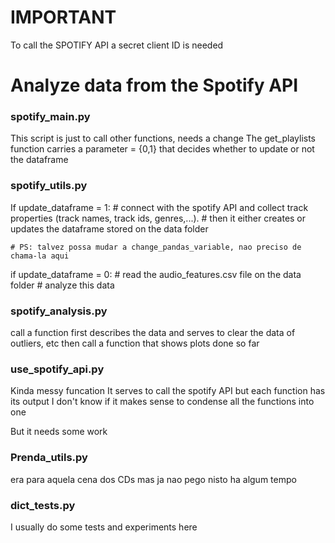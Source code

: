 # IMPORTANT
To call the SPOTIFY API a secret client ID is needed 

# Analyze data from the Spotify API

### spotify_main.py 
This script is just to call other functions, needs a change
The get_playlists function carries a parameter = {0,1} that decides whether to update or not the dataframe 

### spotify_utils.py 

If update_dataframe = 1:
    # connect with the spotify API and collect track properties (track names, track ids, genres,...). 
    # then it either creates or updates the dataframe stored on the data folder


    # PS: talvez possa mudar a change_pandas_variable, nao preciso de chama-la aqui

if update_dataframe = 0:
    # read the audio_features.csv file on the data folder 
    # analyze this data 

### spotify_analysis.py 
call a function first describes the data and serves to clear the data of outliers, etc
then call a function that shows plots done so far


### use_spotify_api.py 
Kinda messy funcation
It serves to call the spotify API but each function has its output
I don't know if it makes sense to condense all the functions into one

But it needs some work

### Prenda_utils.py

era para aquela cena dos CDs mas ja nao pego nisto ha algum tempo

### dict_tests.py

I usually do some tests and experiments here



